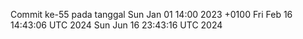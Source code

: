 Commit ke-55 pada tanggal Sun Jan 01 14:00 2023 +0100
Fri Feb 16 14:43:06 UTC 2024
Sun Jun 16 23:43:16 UTC 2024
